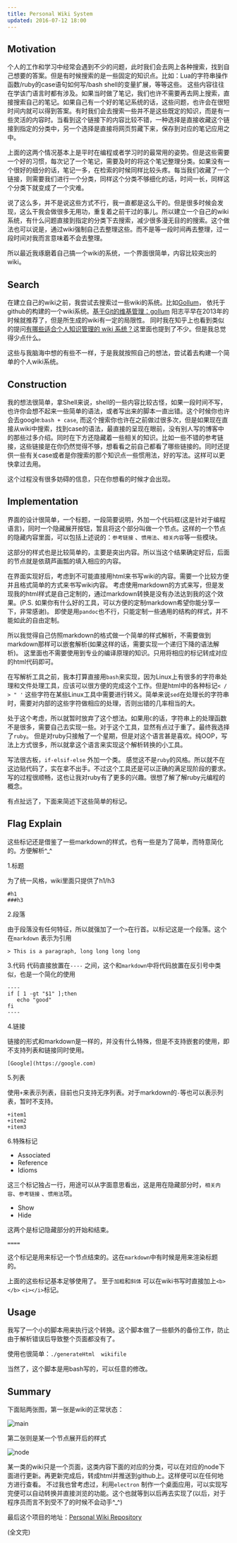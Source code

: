 ```yaml
---
title: Personal Wiki System
updated: 2016-07-12 18:00
---
```


## Motivation
个人的工作和学习中经常会遇到不少的问题，此时我们会去网上各种搜索，找到自己想要的答案。但是有时候搜索的是一些固定的知识点。比如：Lua的字符串操作函数/ruby的case语句如何写/bash shell的变量扩展，等等这些。 这些内容往往在学该门语言时都有涉及。如果当时做了笔记，我们也许不需要再去网上搜索，直接搜索自己的笔记。如果自己有一个好的笔记系统的话，这些问题，也许会在很短时间内就可以得到答案。有时我们会去搜索一些并不是这些既定的知识，而是有一些灵活的内容时。当看到这个链接下的内容比较不错，一种选择是直接收藏这个链接到指定的分类中，另一个选择是直接将网页剪藏下来，保存到对应的笔记应用之中。

上面的这两个情况基本上是平时在编程或者学习时的最常用的姿势。但是这些需要一个好的习惯，每次记了一个笔记，需要及时的将这个笔记整理分类。如果没有一个很好的细分的话，笔记一多，在检索的时候同样比较头疼。每当我们收藏了一个链接，则需要我们进行一个分类，同样这个分类不够细化的话，时间一长，同样这个分类下就变成了一个灾难。

说了这么多，并不是说这些方式不行，我一直都是这么干的。但是很多时候会发现，这么干我会做很多无用功，重复着之前干过的事儿。所以建立一个自己的wiki系统，有什么问题直接到指定的分类下去搜索，减少很多漫无目的的搜索。这个做法也可以说是，通过wiki强制自己去整理这些。而不是等一段时间再去整理，过一段时间对我而言意味着不会去整理。

所以最近我琢磨着自己搞一个wiki的系统，一个界面很简单，内容比较突出的wiki。

## Search
在建立自己的wiki之前，我尝试去搜索过一些wiki的系统。比如[Gollum](https://github.com/gollum/gollum)， 依托于github的构建的一个wiki系统。[基于Git的维基管理：gollum](http://www.yangzhiping.com/tech/gollum.html) 阳志平早在2013年的时候就推荐了，但是所生成的wiki有一定的局限性。
同时我在知乎上也看到类似的提问[有哪些适合个人知识管理的 wiki 系统？](https://www.zhihu.com/question/19716095)这里面也提到了不少。但是我总觉得少点什么。

这些与我脑海中想的有些不一样，于是我就按照自己的想法，尝试着去构建一个简单的个人wiki系统。

## Construction
我的想法很简单，拿Shell来说，shell的一些内容比较古怪，如果一段时间不写，也许你会想不起来一些简单的语法，或者写出来的脚本一直出错。这个时候你也许会去google:`bash + case`, 而这个搜索你也许在之前做过很多次，但是如果现在直接从wiki中搜索，找到case的语法，最直接的呈现在眼前，没有别人写的博客中的那些过多介绍。同时在下方还隐藏着一些相关的知识。比如一些不错的参考链接，这些链接是在你仍然觉得不够，想看看之前自己都看了哪些链接的。同时还提供一些有关case或者是你搜索的那个知识点一些惯用法，好的写法。这样可以更快拿过去用。

这个过程没有很多妨碍的信息，只在你想看的时候才会出现。

## Implementation
界面的设计很简单，一个标题，一段简要说明，外加一个代码框(这是针对于编程语言)，同时一个隐藏展开按钮，暂且将这个部分叫做一个节点。这样的一个节点的隐藏内容里面，可以包括上述说的：`参考链接` 、`惯用法`、`相关内容`等一些模块。

这部分的样式也是比较简单的，主要是突出内容。所以当这个结果确定好后，后面的节点就是依葫芦画瓢的填入相应的内容。

在界面实现好后，考虑到不可能直接用html来书写wiki的内容。需要一个比较方便并且格式简单的方式来书写wiki内容。 考虑使用markdown的方式来写，但是发现我的html样式是自己定制的，通过markdown转换是没有办法达到我的这个效果。(P.S. 如果你有什么好的工具，可以方便的定制markdown希望你能分享一下，非常感谢)。 即使是用`pandoc`也不行，只能定制一些通用的结构的样式，并不能如此的自由定制。

所以我觉得自己仿照markdown的格式做一个简单的样式解析，不需要做到markdown那样可以嵌套解析(如果这样的话，需要实现一个递归下降的语法解析)。 这里面也不需要使用到专业的编译原理的知识。只用将相应的标记转成对应的html代码即可。

在写解析工具之前，我本打算直接用`bash`来实现，因为Linux上有很多的字符串处理和文件处理工具，应该可以很方便的完成这个工作。但是html中的各种标记`< / > " '` 这些字符在某些Linux工具中需要进行转义。简单来说`sed`在处理长的字符串时，需要对内部的这些字符做相应的处理，否则出错的几率相当的大。

处于这个考虑，所以就暂时放弃了这个想法。如果用`C`的话，字符串上的处理函数不是很多，需要自己去实现一些。对于这个工具，显然有点过于重了。最终我选择了`ruby`。
但是对ruby只接触了一个星期，但是对这个语言甚是喜欢。纯OOP，写法上方式很多，所以就拿这个语言来实现这个解析转换的小工具。

写法很古板，`if-elsif-else` 外加一个类。 感觉这不是`ruby`的风格。所以就不在这边贴代码了，实在拿不出手。不过这个工具还是可以正确的满足现阶段的要求。 写的过程很顺畅，这也让我对ruby有了更多的兴趣。很想了解了解ruby元编程的概念。

有点扯远了，下面来简述下这些简单的标记。

## Flag Explain

这些标记还是借鉴了一些markdown的样式，也有一些是为了简单，而特意简化的。方便解析^_^

1.标题

为了统一风格，wiki里面只提供了h1/h3

```
#h1
###h3
```

2.段落

由于段落没有任何特征，所以就强加了一个`>`在行首。以标记这是一个段落。这个在`markdown` 表示为引用

```
> This is a paragraph, long long long long
```

3.代码
代码直接放置在`----` 之间，这个和`markdown`中将代码放置在反引号中类似，也是一个简化的使用

```
----
if [ 1 -gt "$1" ];then
   echo "good"
fi
----
```

4.链接

链接的形式和markdown是一样的，并没有什么特殊，但是不支持嵌套的使用，即不支持列表和链接同时使用。

```
[Google](https://google.com)
```

5.列表

使用`+`来表示列表，目前也只支持无序列表。对于markdown的`-`等也可以表示列表，暂时不支持。

```
+item1
+item2
+item3
```

6.特殊标记

+ Associated
+ Reference
+ Idioms

这三个标记独占一行，用途可以从字面意思看出，这是用在隐藏部分时，`相关内容`、`参考链接` 、`惯用法`项。

+ Show
+ Hide

这两个是标记隐藏部分的开始和结束。

```
====
```

这个标记是用来标记一个节点结束的。这在`markdown`中有时候是用来渲染标题的。

上面的这些标记基本足够使用了。 至于`加粗`和`斜体` 可以在wiki书写时直接加上`<b></b>` `<i></i>`标记。

## Usage

我写了一个小的脚本用来执行这个转换。这个脚本做了一些额外的备份工作，防止由于解析错误后导致整个页面都没有了。

使用也很简单：`./generateHtml  wikifile`

当然了，这个脚本是用bash写的，可以任意的修改。

## Summary
下面贴两张图，第一张是wiki的正常状态：

![main](../image/main.jpg)

第二张则是某一个节点展开后的样式

![node](../image/node.jpg)


某一类的wiki只是一个页面，这类内容下面的对应的分类，可以在对应的node下面进行更新。再更新完成后，转成html并推送到github上。这样便可以在任何地方进行查看。
不过我也曾考虑过，利用`electron` 制作一个桌面应用，可以实现写完便可以自动转换并直接浏览的功能。这个也就等到以后再去实现了(以后，对于程序员而言不到受不了的时候不会动手^_^)

最后这个项目的地址：[Personal Wiki Repository](https://github.com/JesseEisen/PersonalWiki)

(全文完)
